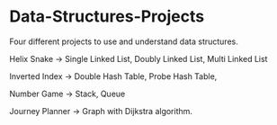 # Data-Structures-Projects
Four different projects to use and understand data structures.

Helix Snake -> Single Linked List, Doubly Linked List, Multi Linked List

Inverted Index -> Double Hash Table, Probe Hash Table, 

Number Game -> Stack, Queue

Journey Planner -> Graph with Dijkstra algorithm.

